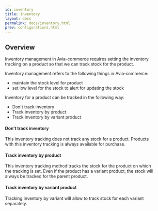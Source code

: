 ```yaml
---
id: inventory
title: Inventory
layout: docs
permalink: docs/inventory.html
prev: configurations.html
---
```


## Overview

Inventory management in Avia-commerce requires setting the inventory tracking on a product
so that we can track stock for the product.

Inventory management refers to the following things in Avia-commerce:
- maintain the stock level for product
- set low level for the stock to alert for updating the stock

Inventory for a product can be tracked in the following way:
- Don't track inventory
- Track inventory by product
- Track inventory by variant product

#### Don't track inventory

This inventory tracking does not track any stock for a product. Products with this
inventory tracking is always available for purchase.

#### Track inventory by product

This inventory tracking method tracks the stock for the product on which the
tracking is set. Even if the product has a variant product, the stock will always
be tracked for the parent product.

#### Track inventory by variant product

Tracking inventory by variant will allow to track stock for each variant separately.
